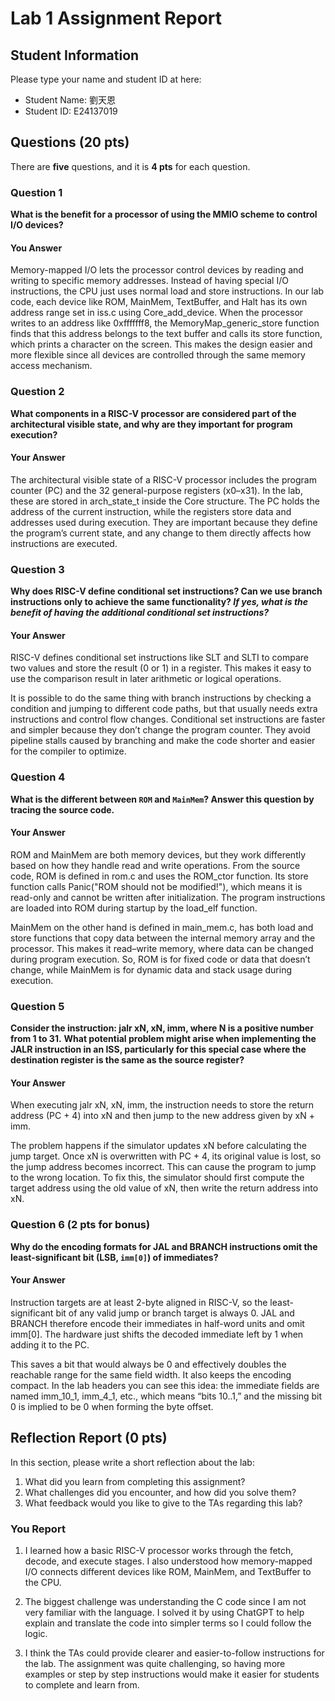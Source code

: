 # Lab 1 Assignment Report

## Student Information

Please type your name and student ID at here:

- Student Name: 劉天恩
- Student ID: E24137019

## Questions (20 pts)

There are **five** questions, and it is **4 pts** for each question.

### Question 1

**What is the benefit for a processor of using the MMIO scheme to control I/O devices?**

#### You Answer

Memory-mapped I/O lets the processor control devices by reading and writing to specific memory addresses. Instead of having special I/O instructions, the CPU just uses normal load and store instructions. In our lab code, each device like ROM, MainMem, TextBuffer, and Halt has its own address range set in iss.c using Core_add_device. When the processor writes to an address like 0xfffffff8, the MemoryMap_generic_store function finds that this address belongs to the text buffer and calls its store function, which prints a character on the screen. This makes the design easier and more flexible since all devices are controlled through the same memory access mechanism.

### Question 2

**What components in a RISC-V processor are considered part of the architectural visible state, and why are they important for program execution?**

#### Your Answer

The architectural visible state of a RISC-V processor includes the program counter (PC) and the 32 general-purpose registers (x0–x31). In the lab, these are stored in arch_state_t inside the Core structure. The PC holds the address of the current instruction, while the registers store data and addresses used during execution. They are important because they define the program’s current state, and any change to them directly affects how instructions are executed.

### Question 3

**Why does RISC-V define conditional set instructions? Can we use branch instructions only to achieve the same functionality? *If yes, what is the benefit of having the additional conditional set instructions?***

#### Your Answer

RISC-V defines conditional set instructions like SLT and SLTI to compare two values and store the result (0 or 1) in a register. This makes it easy to use the comparison result in later arithmetic or logical operations.

It is possible to do the same thing with branch instructions by checking a condition and jumping to different code paths, but that usually needs extra instructions and control flow changes. Conditional set instructions are faster and simpler because they don’t change the program counter. They avoid pipeline stalls caused by branching and make the code shorter and easier for the compiler to optimize.

### Question 4

**What is the different between `ROM` and `MainMem`? Answer this question by tracing the source code.**

#### Your Answer

ROM and MainMem are both memory devices, but they work differently based on how they handle read and write operations. From the source code, ROM is defined in rom.c and uses the ROM_ctor function. Its store function calls Panic("ROM should not be modified!"), which means it is read-only and cannot be written after initialization. The program instructions are loaded into ROM during startup by the load_elf function.

MainMem on the other hand is defined in main_mem.c, has both load and store functions that copy data between the internal memory array and the processor. This makes it read–write memory, where data can be changed during program execution. So, ROM is for fixed code or data that doesn’t change, while MainMem is for dynamic data and stack usage during execution.

### Question 5

**Consider the instruction: jalr xN, xN, imm, where N is a positive number from 1 to 31.**
**What potential problem might arise when implementing the JALR instruction in an ISS, particularly for this special case where the destination register is the same as the source register?**

#### Your Answer

When executing jalr xN, xN, imm, the instruction needs to store the return address (PC + 4) into xN and then jump to the new address given by xN + imm.

The problem happens if the simulator updates xN before calculating the jump target. Once xN is overwritten with PC + 4, its original value is lost, so the jump address becomes incorrect. This can cause the program to jump to the wrong location. To fix this, the simulator should first compute the target address using the old value of xN, then write the return address into xN.

### Question 6 (2 pts for bonus)

**Why do the encoding formats for JAL and BRANCH instructions omit the least-significant bit (LSB, `imm[0]`) of immediates?**

#### Your Answer

Instruction targets are at least 2-byte aligned in RISC-V, so the least-significant bit of any valid jump or branch target is always 0. JAL and BRANCH therefore encode their immediates in half-word units and omit imm[0]. The hardware just shifts the decoded immediate left by 1 when adding it to the PC.

This saves a bit that would always be 0 and effectively doubles the reachable range for the same field width. It also keeps the encoding compact. In the lab headers you can see this idea: the immediate fields are named imm_10_1, imm_4_1, etc., which means “bits 10..1,” and the missing bit 0 is implied to be 0 when forming the byte offset.

## Reflection Report (0 pts)

In this section, please write a short reflection about the lab:

1. What did you learn from completing this assignment?
2. What challenges did you encounter, and how did you solve them?
3. What feedback would you like to give to the TAs regarding this lab?

### You Report

1. I learned how a basic RISC-V processor works through the fetch, decode, and execute stages. I also understood how memory-mapped I/O connects different devices like ROM, MainMem, and TextBuffer to the CPU.

2. The biggest challenge was understanding the C code since I am not very familiar with the language. I solved it by using ChatGPT to help explain and translate the code into simpler terms so I could follow the logic.

3. I think the TAs could provide clearer and easier-to-follow instructions for the lab. The assignment was quite challenging, so having more examples or step by step instructions would make it easier for students to complete and learn from.

